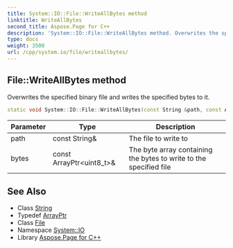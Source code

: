 ```yaml
---
title: System::IO::File::WriteAllBytes method
linktitle: WriteAllBytes
second_title: Aspose.Page for C++
description: 'System::IO::File::WriteAllBytes method. Overwrites the specified binary file and writes the specified bytes to it in C++.'
type: docs
weight: 3500
url: /cpp/system.io/file/writeallbytes/
---
```

## File::WriteAllBytes method


Overwrites the specified binary file and writes the specified bytes to it.

```cpp
static void System::IO::File::WriteAllBytes(const String &path, const ArrayPtr<uint8_t> &bytes)
```


| Parameter | Type | Description |
| --- | --- | --- |
| path | const String\& | The file to write to |
| bytes | const ArrayPtr\<uint8_t\>\& | The byte array containing the bytes to write to the specified file |

## See Also

* Class [String](../../../system/string/)
* Typedef [ArrayPtr](../../../system/arrayptr/)
* Class [File](../)
* Namespace [System::IO](../../)
* Library [Aspose.Page for C++](../../../)
